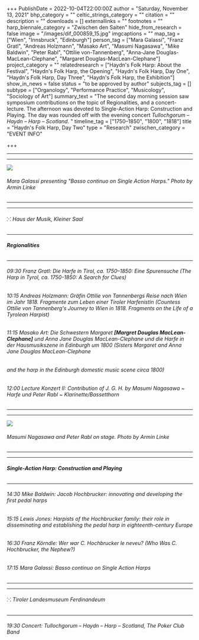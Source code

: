+++
PublishDate = 2022-10-04T22:00:00Z
author = "Saturday, November 13, 2021"
bhp_category = ""
celtic_strings_category = ""
citation = ""
description = ""
downloads = []
externallinks = ""
footnotes = ""
harp_biennale_category = "Zwischen den Saiten"
hide_from_research = false
image = "/images/dif_000859_15.jpg"
imgcaptions = ""
map_tag = ["Wien", "Innsbruck", "Edinburgh"]
person_tag = ["Mara Galassi", "Franz Gratl", "Andreas Holzmann", "Masako Art", "Masumi Nagasawa", "Mike Baldwin", "Peter Rabl", "Ottilie von-Tannenberg", "Anna-Jane Douglas-MacLean-Clephane", "Margaret Douglas-MacLean-Clephane"]
project_category = ""
relatedresearch = ["Haydn's Folk Harp: About the Festival", "Haydn's Folk Harp, the Opening", "Haydn's Folk Harp, Day One", "Haydn's Folk Harp, Day Three", "Haydn's Folk Harp, the Exhibition"]
show_in_news = false
status = "to be approved by author"
subjects_tag = []
subtype = ["Organology", "Performance Practice", "Musicology", "Sociology of Art"]
summary_text = "The second day morning session saw symposium contributions on the topic of Regionalities, and a concert-lecture. The afternoon was devoted to Single-Action Harp: Construction and Playing. The day was rounded off with the evening concert <i>Tullochgorum – Haydn – Harp – Scotland</i>. "
timeline_tag = ["1750–1850", "1800", "1818"]
title = "Haydn's Folk Harp, Day Two"
type = "Research"
zwischen_category = "EVENT INFO"

+++
***

***

![](/images/dif_000859_97.jpg)

###### Mara Galassi presenting "Basso continuo on Single Action Harps." Photo by Armin Linke

***

***

###### ⁙ Haus der Musik, Kleiner Saal

***

###### **Regionalities**

***

###### 09:30 <span id="person_tag">Franz Gratl</span>: Die Harfe in Tirol, ca. <span id="timeline_tag">1750–1850</span>: Eine Spurensuche (The Harp in Tyrol, ca. 1750-1850: A Search for Clues)

###### 10:15 <span id="person_tag">Andreas Holzmann</span>: Gräfin Ottilie von Tannenbergs Reise nach Wien im Jahr <span id="timeline_tag">1818</span>. Fragmente zum Leben einer Tiroler Harfenistin (Countess <span id="person_tag">Ottilie von Tannenberg</span>'s Journey to Wien in 1818. Fragments on the Life of a Tyrolean Harpist)

###### 11:15 <span id="person_tag">Masako Art</span>: Die Schwestern Margaret **\[**<span id="person_tag">**Margret Douglas MacLean-Clephane**</span>**\]** und Anna Jane Douglas MacLean-Clephane und die Harfe in der Hausmusikszene in Edinburgh um <span id="timeline_tag">1800</span> (Sisters Margaret and <span id="person_tag">Anna Jane Douglas MacLean-Clephane</span>

######  and the harp in the Edinburgh domestic music scene circa 1800)

###### 12:00 Lecture Konzert II: _Contribution of J. G. H. by_ <span id="person_tag">Masumi Nagasawa</span> \~ Harfe und <span id="person_tag">Peter Rabl</span> \~ Klarinette/Bassetthorn

***

***

![](/images/dif_000859_85.jpg)

###### Masumi Nagasawa and Peter Rabl on stage. Photo by Armin Linke

***

***

###### **Single-Action Harp: Construction and Playing**

***

###### 14:30 <span id="person_tag">Mike Baldwin</span>: Jacob Hochbrucker: innovating and developing the first pedal harps

###### 15:15 <span id="person_tag">Lewis Jones</span>: Harpists of the Hochbrucker family: their role in disseminating and establishing the pedal harp in eighteenth-century Europe

###### 16:30 <span id="person_tag">Franz Körndle</span>: Wer war C. Hochbrucker le neveu? (Who Was C. Hochbrucker, the Nephew?)

###### 17:15 <span id="person_tag">Mara Galassi</span>: Basso continuo on Single Action Harps

***

***

###### ⁙ Tiroler Landesmuseum Ferdinandeum

***

###### 19:30 Concert: _Tullochgorum – Haydn – Harp – Scotland,_ The Poker Club Band